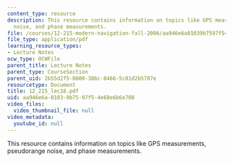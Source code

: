 ```yaml
---
content_type: resource
description: This resource contains information on topics like GPS measurements, pseudorange
  noise, and phase measurements.
file: /courses/12-215-modern-navigation-fall-2006/aa946e6a01039b7597f54e68e6b6e708_12_215_lec18.pdf
file_type: application/pdf
learning_resource_types:
- Lecture Notes
ocw_type: OCWFile
parent_title: Lecture Notes
parent_type: CourseSection
parent_uid: 2b55d2f5-0800-386c-0466-5c81d2b5787e
resourcetype: Document
title: 12_215_lec18.pdf
uid: aa946e6a-0103-9b75-97f5-4e68e6b6e708
video_files:
  video_thumbnail_file: null
video_metadata:
  youtube_id: null
---
```

This resource contains information on topics like GPS measurements, pseudorange noise, and phase measurements.

